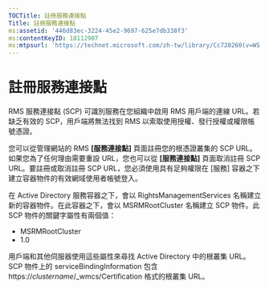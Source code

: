 ```yaml
---
TOCTitle: 註冊服務連接點
Title: 註冊服務連接點
ms:assetid: '446d83ec-3224-45e2-9697-625e7db338f3'
ms:contentKeyID: 18112907
ms:mtpsurl: 'https://technet.microsoft.com/zh-tw/library/Cc720260(v=WS.10)'
---
```


註冊服務連接點
==============

RMS 服務連接點 (SCP) 可識別服務在您組織中啟用 RMS 用戶端的連線 URL。若缺乏有效的 SCP，用戶端將無法找到 RMS 以索取使用授權、發行授權或權限帳號憑證。

您可以從管理網站的 RMS **\[服務連接點\]** 頁面註冊您的根憑證叢集的 SCP URL。如果您為了任何理由需要重設 URL，您也可以從 **\[服務連接點\]** 頁面取消註冊 SCP URL。要註冊或取消註冊 SCP URL，您必須使用具有足夠權限在 \[服務\] 容器之下建立容器物件的有效網域使用者帳號登入。

在 Active Directory 服務容器之下，會以 RightsManagementServices 名稱建立新的容器物件。在此容器之下，會以 MSRMRootCluster 名稱建立 SCP 物件。此 SCP 物件的關鍵字屬性有兩個值：

-   MSRMRootCluster
-   1.0

用戶端和其他伺服器使用這些屬性來尋找 Active Directory 中的根叢集 URL。SCP 物件上的 serviceBindingInformation 包含 https://*clustername*/\_wmcs/Certification 格式的根叢集 URL。
